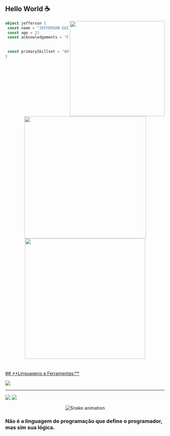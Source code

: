 ## Hello World ☕

<img align="right" width="300" src="https://i2.wp.com/allhtaccess.info/wp-content/uploads/2018/03/programming.gif?fit=1281%2C716&ssl=1" />

```kotlin
object jefferson {
 const name = "JEFFERSON GUIRRA DE FREITAS SILVA"
 const age = 23
 const acknowledgements = "FRONT-END"
 
 
 const primarySkillset = "AUTODIDATA,COMUNICAÇÃO,FOCO"
}
```
<br>
<br>
<br>
<div align="center"style="display:inline-block" >
  <a href="https://github.com/Jefferson-Guirra">
  <img   width="385em" src="https://github-readme-stats.vercel.app/api?username=Jefferson-Guirra&show_icons=true&theme=dark&include_all_commits=true&count_private=true"/>
  <img   width="380em"src="https://github-readme-stats.vercel.app/api/top-langs/?username=Jefferson-Guirra&layout=compact&langs_count=7&theme=dark"/>
</div>
<br>
<br>
<br>
## **Linguagens e Ferramentas:**  

<p><img src="https://skillicons.dev/icons?i=git,github,html,css,bootstrap,js,react,redux" /></p>
</div>
<hr>
 <div>
   <a href="https://www.instagram.com/jefferson.guirra/" target="_blank"><img src="https://img.shields.io/badge/-Instagram-%23E4405F?style=for-the-badge&logo=instagram&logoColor=white" target="_blank"></a>
<a href="https://www.linkedin.com/in/jefferson-guirra-29b391238/" target="_blank"><img src="https://img.shields.io/badge/-LinkedIn-%230077B5?style=for-the-badge&logo=linkedin&logoColor=white" target="_blank"></a> 
 </div>
 
 <div align="center">
  
  ![Snake animation](https://github.com/danielbped/danielbped/blob/output/github-contribution-grid-snake.svg)
  
</div>


### Não é a linguagem de programação que define o programador, mas sim sua lógica.

          
